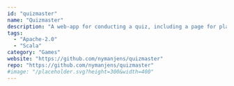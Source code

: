 ```yaml
---
id: "quizmaster"
name: "Quizmaster"
description: "A web-app for conducting a quiz, including a page for players to enter their answers."
tags:
  - "Apache-2.0"
  - "Scala"
category: "Games"
website: "https://github.com/nymanjens/quizmaster"
repo: "https://github.com/nymanjens/quizmaster"
#image: "/placeholder.svg?height=300&width=400"
---
```


